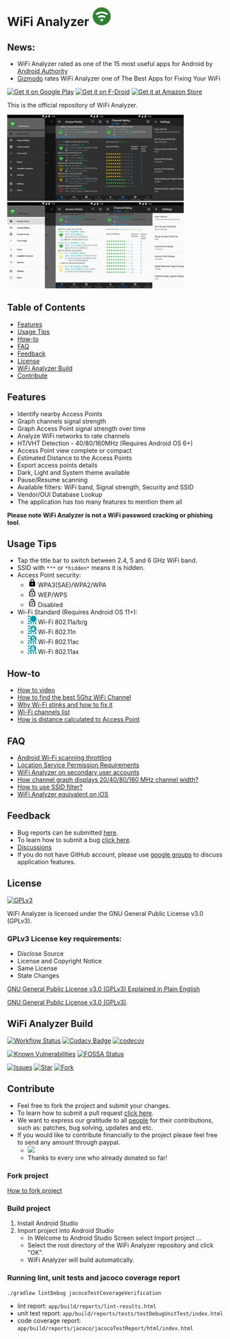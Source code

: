 <h1>WiFi Analyzer <img src="images/icon.png" alt="Application Icon" width="45" height="45"></h1>

## News: 
- WiFi Analyzer rated as one of the 15 most useful apps for Android by [Android Authority](https://www.androidauthority.com/most-useful-apps-for-android-603100/amp)
- [Gizmodo](https://gizmodo.com/the-best-wifi-analyzer-apps-to-troubleshoot-your-networ-1843957301) rates WiFi Analyzer one of The Best Apps for Fixing Your WiFi

[<img src="https://play.google.com/intl/en_us/badges/images/generic/en_badge_web_generic.png" alt="Get it on Google Play" height="80">](https://play.google.com/store/apps/details?id=com.vrem.wifianalyzer)
[<img src="https://f-droid.org/badge/get-it-on.png" alt="Get it on F-Droid" height="80">](https://f-droid.org/repository/browse/?fdid=com.vrem.wifianalyzer)
[<img src="https://images-na.ssl-images-amazon.com/images/G/01/mobile-apps/devportal2/res/images/amazon-underground-app-us-white.png" alt="Get it at Amazon Store" height="70">
](https://www.amazon.com/VREM-Software-Development-WiFiAnalyzer-open-source/dp/B06XZT7RYD)

This is the official repository of WiFi Analyzer.

<img src="images/feature-graphic.png" alt="Feature Graphic - Dark Theme" height="200">
<img src="images/feature-graphic-light.png" alt="Feature Graphic - Light Theme" height="200">

## Table of Contents
- [Features](#features)
- [Usage Tips](#usage-tips)
- [How-to](#how-to)
- [FAQ](#faq)
- [Feedback](#feedback)
- [License](#license)
- [WiFi Analyzer Build](#wifi-analyzer-build)
- [Contribute](#contribute)

## Features
* Identify nearby Access Points
* Graph channels signal strength
* Graph Access Point signal strength over time
* Analyze WiFi networks to rate channels
* HT/VHT Detection - 40/80/160MHz (Requires Android OS 6+)
* Access Point view complete or compact
* Estimated Distance to the Access Points
* Export access points details
* Dark, Light and System theme available
* Pause/Resume scanning
* Available filters: WiFi band, Signal strength, Security and SSID
* Vendor/OUI Database Lookup
* The application has too many features to mention them all

**Please note WiFi Analyzer is not a WiFi password cracking or phishing tool.**
 
## Usage Tips
* Tap the title bar to switch between 2.4, 5 and 6 GHz WiFi band.
* SSID with `***` or `*hidden*` means it is hidden.
* Access Point security: 
     * <img src="images/ic_lock_black_18dp.png" alt="WPA2/WPA" height="20"> WPA3(SAE)/WPA2/WPA 
     * <img src="images/ic_lock_outline_black_18dp.png" alt="WEP/WPS" height="20"> WEP/WPS
     * <img src="images/ic_lock_open_black_18dp.png" alt="Disabled" height="20"> Disabled
* Wi-Fi Standard (Requires Android OS 11+):
     * <img src="images/ic_wifi_legacy.png" alt="Wi-Fi 802.11a/b/g" height="20"> Wi-Fi 802.11a/b/g
     * <img src="images/ic_wifi_4.png" alt="Wi-Fi 802.11n" height="20"> Wi-Fi 802.11n
     * <img src="images/ic_wifi_5.png" alt="Wi-Fi 802.11ac" height="20"> Wi-Fi 802.11ac
     * <img src="images/ic_wifi_6.png" alt="Wi-Fi 802.11ax" height="20"> Wi-Fi 802.11ax

## How-to
* [How to video](https://youtu.be/JJVKja0VDR0)
* [How to find the best 5Ghz WiFi Channel](https://www.maketecheasier.com/best-wifi-channel-for-5ghz-frequency/)
* [Why Wi-Fi stinks and how to fix it](http://spectrum.ieee.org/telecom/wireless/why-wifi-stinksand-how-to-fix-it)
* [Wi-Fi channels list](https://en.wikipedia.org/wiki/List_of_WLAN_channels)
* [How is distance calculated to Access Point](https://en.wikipedia.org/wiki/Free-space_path_loss)

## FAQ
* [Android Wi-Fi scanning throttling](https://github.com/VREMSoftwareDevelopment/WiFiAnalyzer/wiki/Android-WiFi-scanning-throttling)
* [Location Service Permission Requirements](https://github.com/VREMSoftwareDevelopment/WiFiAnalyzer/wiki/Location-Service-Permission-Requirements)
* [WiFi Analyzer on secondary user accounts](https://github.com/VREMSoftwareDevelopment/WiFiAnalyzer/wiki/WiFi-Analyzer-on-secondary-user-accounts)
* [How channel graph displays 20/40/80/160 MHz channel width?](https://github.com/VREMSoftwareDevelopment/WiFiAnalyzer/issues/64)
* [How to use SSID filter?](https://github.com/VREMSoftwareDevelopment/WiFiAnalyzer/issues/125)
* [WiFi Analyzer equivalent on iOS](https://github.com/VREMSoftwareDevelopment/WiFiAnalyzer/issues/69)

## Feedback
* Bug reports can be submitted [here](https://github.com/VREMSoftwareDevelopment/WiFiAnalyzer/issues).
* To learn how to submit a bug [click here](https://github.com/VREMSoftwareDevelopment/WiFiAnalyzer/wiki/Feedback).
* [Discussions](https://github.com/VREMSoftwareDevelopment/WiFiAnalyzer/discussions)
* If you do not have GitHub account, please use [google groups](https://groups.google.com/forum/#!forum/wifi-analyzer-open-source) to discuss application features.

## License
[<img src="https://www.gnu.org/graphics/gplv3-127x51.png" alt="GPLv3" >](http://www.gnu.org/licenses/gpl-3.0.html)

WiFi Analyzer is licensed under the GNU General Public License v3.0 (GPLv3).

### GPLv3 License key requirements:
* Disclose Source
* License and Copyright Notice
* Same License
* State Changes

[GNU General Public License v3.0 (GPLv3) Explained in Plain English](https://tldrlegal.com/license/gnu-general-public-license-v3-(gpl-3))

[GNU General Public License v3.0 (GPLv3)](http://www.gnu.org/licenses/gpl-3.0.html).

## WiFi Analyzer Build

[![Workflow Status](https://github.com/VREMSoftwareDevelopment/WiFiAnalyzer/workflows/Android%20CI/badge.svg)](https://github.com/VREMSoftwareDevelopment/WiFiAnalyzer/actions?query=workflow%3A%22Android+CI%22)
[![Codacy Badge](https://app.codacy.com/project/badge/Grade/203eaa0583694bcca6554190513179ba)](https://www.codacy.com/gh/VREMSoftwareDevelopment/WiFiAnalyzer/dashboard?utm_source=github.com&amp;utm_medium=referral&amp;utm_content=VREMSoftwareDevelopment/WiFiAnalyzer&amp;utm_campaign=Badge_Grade)
[![codecov](https://codecov.io/gh/VREMSoftwareDevelopment/WiFiAnalyzer/branch/master/graph/badge.svg)](https://codecov.io/gh/VREMSoftwareDevelopment/WiFiAnalyzer)

[![Known Vulnerabilities](https://snyk.io/test/github/vremsoftwaredevelopment/wifianalyzer/badge.svg)](https://snyk.io/test/github/vremsoftwaredevelopment/wifianalyzer)
[![FOSSA Status](https://app.fossa.io/api/projects/git%2Bgithub.com%2FVREMSoftwareDevelopment%2FWiFiAnalyzer.svg?type=shield)](https://app.fossa.io/projects/git%2Bgithub.com%2FVREMSoftwareDevelopment%2FWiFiAnalyzer?ref=badge_shield)

[![Issues](https://img.shields.io/github/issues/VREMSoftwareDevelopment/WiFiAnalyzer.svg)](https://github.com/VREMSoftwareDevelopment/WiFiAnalyzer/issues)
[![Star](https://img.shields.io/github/stars/VREMSoftwareDevelopment/WiFiAnalyzer.svg)](https://github.com/VREMSoftwareDevelopment/WiFiAnalyzer/stargazers)
[![Fork](https://img.shields.io/github/forks/VREMSoftwareDevelopment/WiFiAnalyzer.svg)](https://github.com/VREMSoftwareDevelopment/WiFiAnalyzer/network)

## Contribute
* Feel free to fork the project and submit your changes.
* To learn how to submit a pull request [click here](https://github.com/VREMSoftwareDevelopment/WiFiAnalyzer/wiki/Pull-Request).
* We want to express our gratitude to all [people](https://github.com/VREMSoftwareDevelopment/WiFiAnalyzer/graphs/contributors) for their contributions, such as: patches, bug solving, updates and etc. 
* If you would like to contribute financially to the project please feel free to send any amount through paypal.
	* [![](https://www.paypalobjects.com/en_US/i/btn/btn_donateCC_LG.gif)](https://www.paypal.com/cgi-bin/webscr?cmd=_s-xclick&hosted_button_id=62PA6HJ3BZL3E)
	* Thanks to every one who already donated so far!

### Fork project
[How to fork project](https://help.github.com/articles/fork-a-repo)

### Build project
1. Install Android Studio
2. Import project into Android Studio
    * In Welcome to Android Studio Screen select Import project ...
    * Select the root directory of the WiFi Analyzer repository and click "OK".
    * WiFi Analyzer will build automatically.

### Running lint, unit tests and jacoco coverage report
```
./gradlew lintDebug jacocoTestCoverageVerification
```

- lint report: `app/build/reports/lint-results.html`
- unit test report: `app/build/reports/tests/testDebugUnitTest/index.html`
- code coverage report: `app/build/reports/jacoco/jacocoTestReport/html/index.html`
